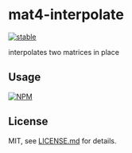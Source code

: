 # mat4-interpolate

[![stable](http://badges.github.io/stability-badges/dist/stable.svg)](http://github.com/badges/stability-badges)

interpolates two matrices in place

## Usage

[![NPM](https://nodei.co/npm/mat4-interpolate.png)](https://nodei.co/npm/mat4-interpolate/)

## License

MIT, see [LICENSE.md](http://github.com/mattdesl/mat4-interpolate/blob/master/LICENSE.md) for details.
